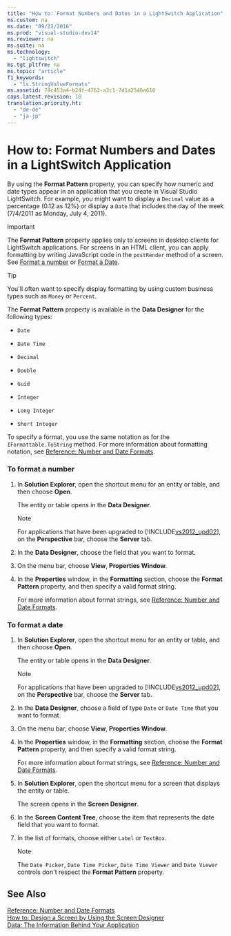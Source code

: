 ```yaml
---
title: "How to: Format Numbers and Dates in a LightSwitch Application"
ms.custom: na
ms.date: "09/22/2016"
ms.prod: "visual-studio-dev14"
ms.reviewer: na
ms.suite: na
ms.technology: 
  - "lightswitch"
ms.tgt_pltfrm: na
ms.topic: "article"
f1_keywords: 
  - "ls.StringValueFormats"
ms.assetid: 74c453a4-b24f-4763-a3c1-7d1a2546a610
caps.latest.revision: 18
translation.priority.ht: 
  - "de-de"
  - "ja-jp"
---
```

# How to: Format Numbers and Dates in a LightSwitch Application
By using the **Format Pattern** property, you can specify how numeric and date types appear in an application that you create in Visual Studio LightSwitch. For example, you might want to display a `Decimal` value as a percentage (0.12 as 12%) or display a `Date` that includes the day of the week (7/4/2011 as Monday, July 4, 2011).  
  
> [!IMPORTANT]
>  The **Format Pattern** property applies only to screens in desktop clients for LightSwitch applications. For screens in an HTML client, you can apply formatting by writing JavaScript code in the `postRender` method of a screen. See [Format a number](../VS_csharp/how-to--modify-an-html-screen-by-using-code.md#Format) or [Format a Date](../VS_csharp/how-to--modify-an-html-screen-by-using-code.md#Date).  
  
> [!TIP]
>  You'll often want to specify display formatting by using custom business types such as `Money` or `Percent`.  
  
 The **Format Pattern** property is available in the **Data Designer** for the following types:  
  
-   `Date`  
  
-   `Date Time`  
  
-   `Decimal`  
  
-   `Double`  
  
-   `Guid`  
  
-   `Integer`  
  
-   `Long Integer`  
  
-   `Short Integer`  
  
 To specify a format, you use the same notation as for the `IFormattable.ToString` method. For more information about formatting notation, see [Reference: Number and Date Formats](../VS_csharp/reference--number-and-date-formats.md).  
  
### To format a number  
  
1.  In **Solution Explorer**, open the shortcut menu for an entity or table, and then choose **Open**.  
  
     The entity or table opens in the **Data Designer**.  
  
    > [!NOTE]
    >  For applications that have been upgraded to [!INCLUDE[vs2012_upd02](../VS_csharp/includes/vs2012_upd02_md.md)], on the **Perspective** bar, choose the **Server** tab.  
  
2.  In the **Data Designer**, choose the field that you want to format.  
  
3.  On the menu bar, choose **View**, **Properties Window**.  
  
4.  In the **Properties** window, in the **Formatting** section, choose the **Format Pattern** property, and then specify a valid format string.  
  
     For more information about format strings, see [Reference: Number and Date Formats](../VS_csharp/reference--number-and-date-formats.md).  
  
### To format a date  
  
1.  In **Solution Explorer**, open the shortcut menu for an entity or table, and then choose **Open**.  
  
     The entity or table opens in the **Data Designer**.  
  
    > [!NOTE]
    >  For applications that have been upgraded to [!INCLUDE[vs2012_upd02](../VS_csharp/includes/vs2012_upd02_md.md)], on the **Perspective** bar, choose the **Server** tab.  
  
2.  In the **Data Designer**, choose a field of type `Date` or `Date Time` that you want to format.  
  
3.  On the menu bar, choose **View**, **Properties Window**.  
  
4.  In the **Properties** window, in the **Formatting** section, choose the **Format Pattern** property, and then specify a valid format string.  
  
     For more information about format strings, see [Reference: Number and Date Formats](../VS_csharp/reference--number-and-date-formats.md).  
  
5.  In **Solution Explorer**, open the shortcut menu for a screen that displays the entity or table.  
  
     The screen opens in the **Screen Designer**.  
  
6.  In the **Screen Content Tree**, choose the item that represents the date field that you want to format.  
  
7.  In the list of formats, choose either `Label` or `TextBox`.  
  
    > [!NOTE]
    >  The `Date Picker`, `Date Time Picker`, `Date Time Viewer` and `Date Viewer` controls don't respect the **Format Pattern** property.  
  
## See Also  
 [Reference: Number and Date Formats](../VS_csharp/reference--number-and-date-formats.md)   
 [How to: Design a Screen by Using the Screen Designer](../VS_csharp/how-to--design-a-silverlight-screen-by-using-the-screen-designer.md)   
 [Data: The Information Behind Your Application](../VS_csharp/data--the-information-behind-your-application.md)